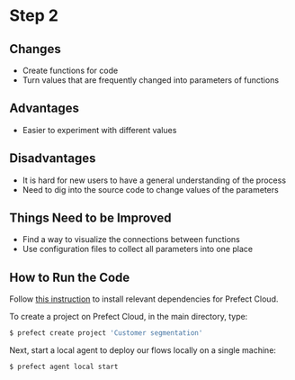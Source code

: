 # Step 2

## Changes
* Create functions for code 
* Turn values that are frequently changed into parameters of functions

## Advantages
* Easier to experiment with different values

## Disadvantages
* It is hard for new users to have a general understanding of the process
* Need to dig into the source code to change values of the parameters


## Things Need to be Improved
* Find a way to visualize the connections between functions
* Use configuration files to collect all parameters into one place

## How to Run the Code
Follow [this instruction](https://docs.prefect.io/orchestration/getting-started/set-up.html#server-or-cloud) to install relevant dependencies for Prefect Cloud.

To create a project on Prefect Cloud, in the main directory, type:
```bash
$ prefect create project 'Customer segmentation'
```

Next, start a local agent to deploy our flows locally on a single machine:
```bash
$ prefect agent local start
```